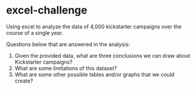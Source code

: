 # excel-challenge

Using excel to analyze the data of 4,000 kickstarter campaigns over the course of a single year.

Questions below that are answered in the analysis:
1. Given the provided data, what are three conclusions we can draw about Kickstarter campaigns?
2. What are some limitations of this dataset?
3. What are some other possible tables and/or graphs that we could create?
